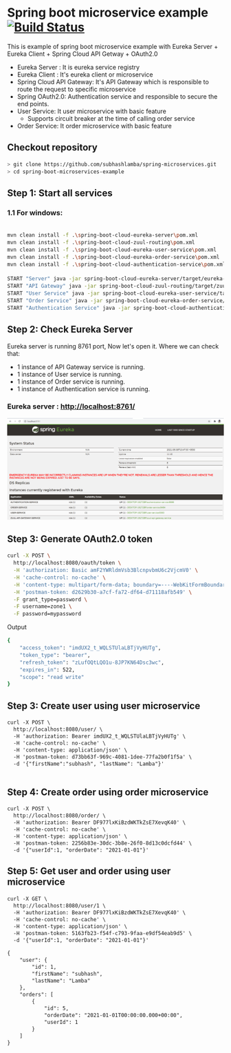 # Spring boot microservice example [![Build Status](https://travis-ci.com/subhashlamba/spring-microservices.svg?branch=master)](https://travis-ci.com/subhashlamba/spring-microservices)

This is example of spring boot microservice example with Eureka Server + Eureka Client + Spring Cloud API Getway + OAuth2.0

 - Eureka Server : It is eureka service registry
 - Eureka Client : It's eureka client or microservice
 - Spring Cloud API Gateway: It's API Gateway which is responsible to route the request to specific microservice
 - Spring OAuth2.0: Authentication service and responsible to secure the end points.
 - User Service: It user microservice with basic feature 
    - Supports circuit breaker at the time of calling order service 
 - Order Service: It order microservice with basic feature

## Checkout repository


```sh
> git clone https://github.com/subhashlamba/spring-microservices.git
> cd spring-boot-microservices-example
```



## Step 1: Start all services

### 1.1 For windows:

```sh

mvn clean install -f .\spring-boot-cloud-eureka-server\pom.xml
mvn clean install -f .\spring-boot-cloud-zuul-routing\pom.xml
mvn clean install -f .\spring-boot-cloud-eureka-user-service\pom.xml
mvn clean install -f .\spring-boot-cloud-eureka-order-service\pom.xml
mvn clean install -f .\spring-boot-cloud-authentication-service\pom.xml

START "Server" java -jar spring-boot-cloud-eureka-server/target/eureka-server.jar 
START "API Gateway" java -jar spring-boot-cloud-zuul-routing/target/zuul-api-gateway.jar --server.port=8080 
START "User Service" java -jar spring-boot-cloud-eureka-user-service/target/user-service.jar --server.port=8181
START "Order Service" java -jar spring-boot-cloud-eureka-order-service/target/order-service.jar --server.port=8282
START "Authentication Service" java -jar spring-boot-cloud-authentication-service/target/authentication-service.jar --server.port=8383
```

## Step 2: Check Eureka Server

Eureka server is running 8761 port, Now let's open it. Where we can check that:

* 1 instance of API Gateway service is running.
* 1 instance of User service is running.
* 1 instance of Order service is running.
* 1 instance of Authentication service is running.


### Eureka server : [http://localhost:8761/](http://localhost:8761/)

![eureka server](eureka-server.PNG)

## Step 3: Generate OAuth2.0 token

```sh
curl -X POST \
  http://localhost:8080/oauth/token \
  -H 'authorization: Basic amF2YWRldmVsb3BlcnpvbmU6c2VjcmV0' \
  -H 'cache-control: no-cache' \
  -H 'content-type: multipart/form-data; boundary=----WebKitFormBoundary7MA4YWxkTrZu0gW' \
  -H 'postman-token: d2629b30-a7cf-fa72-df64-d71118afb549' \
  -F grant_type=password \
  -F username=zone1 \
  -F password=mypassword
```

Output 

```sh
{
    "access_token": "imdUX2_t_WQLSTUlaLBTjVyHUTg",
    "token_type": "bearer",
    "refresh_token": "zLufOQtLQO1u-8JP7KN64Dsc3wc",
    "expires_in": 522,
    "scope": "read write"
}
```

## Step 3: Create user using user microservice

```
curl -X POST \
  http://localhost:8080/user/ \
  -H 'authorization: Bearer imdUX2_t_WQLSTUlaLBTjVyHUTg' \
  -H 'cache-control: no-cache' \
  -H 'content-type: application/json' \
  -H 'postman-token: d73bb63f-969c-4081-1dee-77fa2b0f1f5a' \
  -d '{"firstName":"subhash", "lastName": "Lamba"}'
 
 ```

## Step 4: Create order using order microservice
 
```
curl -X POST \
  http://localhost:8080/order/ \
  -H 'authorization: Bearer DF977lxKiBzdWKTkZsE7XevqK40' \
  -H 'cache-control: no-cache' \
  -H 'content-type: application/json' \
  -H 'postman-token: 2256b83e-30dc-3b8e-26f0-8d13c0dcfd44' \
  -d '{"userId":1, "orderDate": "2021-01-01"}'
```

## Step 5: Get user and order using user microservice

```
curl -X GET \
  http://localhost:8080/user/1 \
  -H 'authorization: Bearer DF977lxKiBzdWKTkZsE7XevqK40' \
  -H 'cache-control: no-cache' \
  -H 'content-type: application/json' \
  -H 'postman-token: 5163fb23-f54f-c793-9faa-e9df54eab9d5' \
  -d '{"userId":1, "orderDate": "2021-01-01"}'
```

```
{
    "user": {
        "id": 1,
        "firstName": "subhash",
        "lastName": "Lamba"
    },
    "orders": [
        {
            "id": 5,
            "orderDate": "2021-01-01T00:00:00.000+00:00",
            "userId": 1
        }
    ]
}
```



